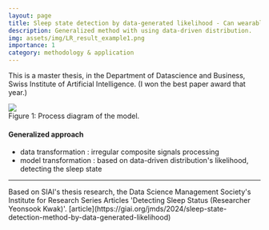 ```yaml
---
layout: page
title: Sleep state detection by data-generated likelihood - Can wearable devices solve sleep
description: Generalized method with using data-driven distribution.
img: assets/img/LR_result_example1.png 
importance: 1
category: methodology & application
---
```


This is a master thesis, in the Department of Datascience and Business, Swiss Institute of Artificial Intelligence. (I won the best paper award that year.)

<!-- ![process diagram](assets/img/model_process_diagram.png) -->
<!-- ![process diagram]({{ "/assets/img/model_process_diagram.png" | relative_url }})

*Figure 1: Process diagram of the model* -->
<!-- <figure style="text-align: center;">
  <img src="{{ '/assets/img/model_process_diagram.png' | relative_url }}" alt="Process diagram" class="responsive-img">
  <figcaption style="font-style: italic; color: #555;">Figure 1: Process diagram of the model.</figcaption>
</figure> -->

<div class="img_row">
    <img class="col three" src="{{ site.baseurl }}/assets/img/model_process_diagram.png">
</div>
<div class="col three caption">
    Figure 1: Process diagram of the model.
</div>

#### Generalized approach
<ul>
    <li>data transformation : irregular composite signals processing</li>
    <li>model transformation : based on data-driven distribution's likelihood, detecting the sleep state</li>
</ul>

<hr>
Based on SIAI's thesis research, the Data Science Management Society's Institute for Research Series Articles 'Detecting Sleep Status (Researcher Yeonsook Kwak)'. [article](https://giai.org/jmds/2024/sleep-state-detection-method-by-data-generated-likelihood)